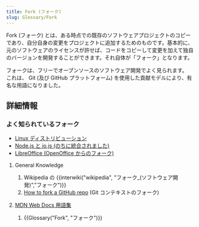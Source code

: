 ```yaml
---
title: Fork (フォーク)
slug: Glossary/Fork
---
```

Fork (フォーク) とは、ある時点での既存のソフトウェアプロジェクトのコピーであり、自分自身の変更をプロジェクトに追加するためのものです。基本的に、元のソフトウェアのライセンスが許せば、コードをコピーして変更を加えて独自のバージョンを開発することができます。それ自体が「フォーク」となります。

フォークは、フリーでオープンソースのソフトウェア開発でよく見られます。 これは、 Git (及び GitHub プラットフォーム) を使用した貢献モデルにより、有名な用語になりました。

## 詳細情報

### よく知られているフォーク

- [Linux ディストリビューション](https://upload.wikimedia.org/wikipedia/commons/1/1b/Linux_Distribution_Timeline.svg)
- [Node.js と io.js (のちに統合されました)](https://nodejs.org/en/blog/announcements/foundation-v4-announce/)
- [LibreOffice (OpenOffice からのフォーク)](https://www.libreoffice.org/about-us/who-are-we/)

1. General Knowledge

    1. Wikipedia の {{interwiki("wikipedia", "フォーク_(ソフトウェア開発)","フォーク")}}
    2. [How to fork a GitHub repo](https://help.github.com/articles/fork-a-repo/) (Git コンテキストのフォーク)

2. [MDN Web Docs 用語集](/ja/docs/Glossary)

    1. {{Glossary("Fork", "フォーク")}}
